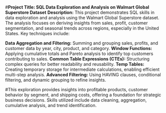 #**Project Title: SQL Data Exploration and Analysis on Walmart Global Superstore Dataset**
**Description:** This project demonstrates SQL skills in data exploration and analysis using the Walmart Global Superstore dataset. The analysis focuses on deriving insights from sales, profit, customer segmentation, and seasonal trends across regions, especially in the United States. Key techniques include:

**Data Aggregation and Filtering:** Summing and grouping sales, profits, and customer data by year, city, product, and category.
**Window Functions:** Applying cumulative totals and Pareto analysis to identify top customers contributing to sales.
**Common Table Expressions (CTEs):** Structuring complex queries for better readability and reusability.
**Temp Tables:** Creating temporary storage for intermediate calculations, enabling efficient multi-step analysis.
**Advanced Filtering:** Using HAVING clauses, conditional filtering, and dynamic grouping to refine insights.

#This exploration provides insights into profitable products, customer behavior by segment, and shipping costs, offering a foundation for strategic business decisions. Skills utilized include data cleaning, aggregation, cumulative analysis, and trend identification.

